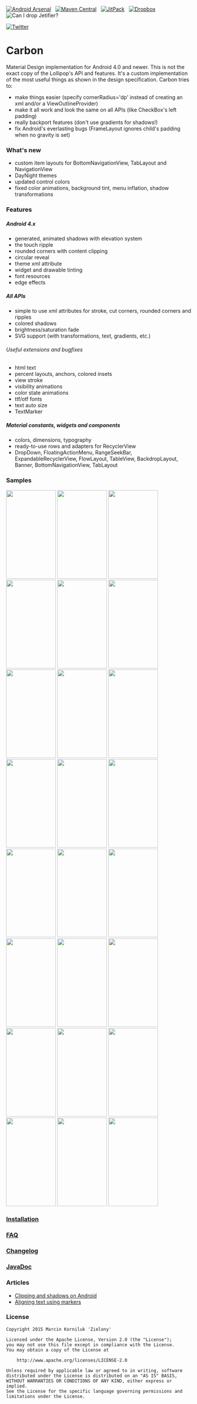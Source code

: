 [![Android Arsenal](https://img.shields.io/badge/Android%20Arsenal-Carbon-brightgreen.svg?style=flat)](https://android-arsenal.com/details/1/1491)&nbsp;&nbsp;
[![Maven Central](https://img.shields.io/badge/Maven%20Central-0.17.0-brightgreen.svg)](https://oss.sonatype.org/content/groups/public/tk/zielony/carbon/0.17.0/)&nbsp;&nbsp;
[![JitPack](https://img.shields.io/badge/JitPack-29574a1cd8-brightgreen.svg)](https://jitpack.io/#ZieIony/carbon/3e929fcff4)&nbsp;&nbsp;
[![Dropbox](https://img.shields.io/badge/Dropbox-Sample%20app-brightgreen.svg)](https://www.dropbox.com/s/wllgpan9cl01mh3/samples.apk?raw=1)&nbsp;&nbsp;
![Can I drop Jetifier?](https://img.shields.io/badge/Can%20I%20drop%20Jetifier-yes-brightgreen)

[![Twitter](https://img.shields.io/badge/Twitter-GreenMakesApps-blue.svg)](https://twitter.com/GreenMakesApps)

Carbon
================
Material Design implementation for Android 4.0 and newer. This is not the exact copy of the Lollipop's API and features. It's a custom implementation of the most useful things as shown in the design specification. Carbon tries to:

 - make things easier (specify cornerRadius='dp' instead of creating an xml and/or a ViewOutlineProvider)
 - make it all work and look the same on all APIs (like CheckBox's left padding)
 - really backport features (don't use gradients for shadows!)
 - fix Android's everlasting bugs (FrameLayout ignores child's padding when no gravity is set)
 
### What's new

 - custom item layouts for BottomNavigationView, TabLayout and NavigationView
 - DayNight themes
 - updated control colors
 - fixed color animations, background tint, menu inflation, shadow transformations

### Features

##### Android 4.x

 - generated, animated shadows with elevation system
 - the touch ripple
 - rounded corners with content clipping
 - circular reveal
 - theme xml attribute
 - widget and drawable tinting
 - font resources
 - edge effects

##### All APIs

 - simple to use xml attributes for stroke, cut corners, rounded corners and ripples
 - colored shadows
 - brightness/saturation fade
 - SVG support (with transformations, text, gradients, etc.)
 
###### Useful extensions and bugfixes

 - html text
 - percent layouts, anchors, colored insets
 - view stroke
 - visibility animations
 - color state animations
 - ttf/otf fonts
 - text auto size
 - TextMarker

##### Material constants, widgets and components

 - colors, dimensions, typography
 - ready-to-use rows and adapters for RecyclerView
 - DropDown, FloatingActionMenu, RangeSeekBar, ExpandableRecyclerView, FlowLayout, TableView, BackdropLayout, Banner, BottomNavigationView, TabLayout

### Samples
<img src="https://github.com/ZieIony/Carbon/blob/master/images/shadow.png" width="135px" height="240px"/> <img src="https://github.com/ZieIony/Carbon/blob/master/images/searchtoolbar.png" width="135px" height="240px"/> <img src="https://github.com/ZieIony/Carbon/blob/master/images/flowlayoutchips.png" width="135px" height="240px"/> <img src="https://github.com/ZieIony/Carbon/blob/master/images/musicplayer.png" width="135px" height="240px"/> <img src="https://github.com/ZieIony/Carbon/blob/master/images/fab.png" width="135px" height="240px"/> <img src="https://github.com/ZieIony/Carbon/blob/master/images/code.png" width="135px" height="240px"/> <img src="https://github.com/ZieIony/Carbon/blob/master/images/bottomnavigation.png" width="135px" height="240px"/> <img src="https://github.com/ZieIony/Carbon/blob/master/images/profile.png" width="135px" height="240px"/> <img src="https://github.com/ZieIony/Carbon/blob/master/images/backdrop.png" width="135px" height="240px"/> <img src="https://github.com/ZieIony/Carbon/blob/master/images/checkboxes.png" width="135px" height="240px"/> <img src="https://github.com/ZieIony/Carbon/blob/master/images/components.png" width="135px" height="240px"/> <img src="https://github.com/ZieIony/Carbon/blob/master/images/dropdown.png" width="135px" height="240px"/> <img src="https://github.com/ZieIony/Carbon/blob/master/images/fontresource.png" width="135px" height="240px"/> <img src="https://github.com/ZieIony/Carbon/blob/master/images/guidelinesbuttons.png" width="135px" height="240px"/> <img src="https://github.com/ZieIony/Carbon/blob/master/images/guidelinesmenus.png" width="135px" height="240px"/> <img src="https://github.com/ZieIony/Carbon/blob/master/images/listdialog.png" width="135px" height="240px"/> <img src="https://github.com/ZieIony/Carbon/blob/master/images/buttons.png" width="135px" height="240px"/> <img src="https://github.com/ZieIony/Carbon/blob/master/images/textfields.png" width="135px" height="240px"/> <img src="https://github.com/ZieIony/Carbon/blob/master/images/tablelayout.png" width="135px" height="240px"/> <img src="https://github.com/ZieIony/Carbon/blob/master/images/multiselect.png" width="135px" height="240px"/> <img src="https://github.com/ZieIony/Carbon/blob/master/images/powermenu.png" width="135px" height="240px"/> <img src="https://github.com/ZieIony/Carbon/blob/master/images/studiescrane.png" width="135px" height="240px"/> <img src="https://github.com/ZieIony/Carbon/blob/master/images/tabs.png" width="135px" height="240px"/> <img src="https://github.com/ZieIony/Carbon/blob/master/images/themes.png" width="135px" height="240px"/> 

### [Installation](https://github.com/ZieIony/Carbon/wiki/Installation)

### [FAQ](https://github.com/ZieIony/Carbon/wiki/FAQ)

### [Changelog](https://github.com/ZieIony/Carbon/wiki/Changelog)

### [JavaDoc](http://zieiony.github.io/Carbon/javadoc/)

### Articles

 - [Clipping and shadows on Android](https://medium.com/@Zielony/clipping-and-shadows-on-android-e702a0d96bd4)
 - [Aligning text using markers](https://medium.com/@Zielony/aligning-text-on-android-7119eb3dba74)

### License
```
Copyright 2015 Marcin Korniluk 'Zielony'

Licensed under the Apache License, Version 2.0 (the "License");
you may not use this file except in compliance with the License.
You may obtain a copy of the License at

    http://www.apache.org/licenses/LICENSE-2.0

Unless required by applicable law or agreed to in writing, software
distributed under the License is distributed on an "AS IS" BASIS,
WITHOUT WARRANTIES OR CONDITIONS OF ANY KIND, either express or implied.
See the License for the specific language governing permissions and
limitations under the License.
```
